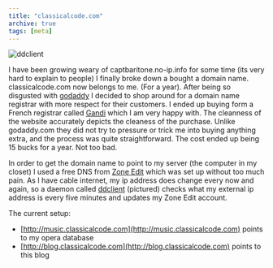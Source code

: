 ```yaml
---
title: "classicalcode.com"
archive: true
tags: [meta]
---
```


![ddclient](/uploads/2007/11/servidores2_ddclient_07112006.jpg)

I have been growing weary of captbaritone.no-ip.info for some time (its very
hard to explain to people) I finally broke down a bought a domain name.
classicalcode.com now belongs to me. (For a year). After being so disgusted
with [godaddy](http://www.godaddy.com) I decided to shop around for a domain
name registrar with more respect for their customers. I ended up buying form
a French registrar called [Gandi](http://www.gandi.com) which I am very happy
with. The cleanness of the website accurately depicts the cleaness of the
purchase. Unlike godaddy.com they did not try to pressure or trick me into
buying anything extra, and the process was quite straightforward. The cost
ended up being 15 bucks for a year. Not too bad.

In order to get the domain name to point to my server (the computer in my
closet) I used a free DNS from [Zone Edit](http://www.zoneedit.com) which was
set up without too much pain. As I have cable internet, my ip address does
change every now and again, so a daemon called
[ddclient](http://ddclient.wiki.sourceforge.net/) (pictured) checks what my
external ip address is every five minutes and updates my Zone Edit account.

The current setup:

- [http://music.classicalcode.com](http://music.classicalcode.com) points to my opera database
- [http://blog.classicalcode.com](http://blog.classicalcode.com) points to this blog
